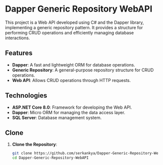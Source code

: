 # **Dapper Generic Repository WebAPI**

This project is a Web API developed using C# and the Dapper library, implementing a generic repository pattern. It provides a structure for performing CRUD operations and efficiently managing database interactions.

## **Features**

- **Dapper**: A fast and lightweight ORM for database operations.
- **Generic Repository**: A general-purpose repository structure for CRUD operations.
- **Web API**: Allows CRUD operations through HTTP requests.

## **Technologies**

- **ASP.NET Core 8.0**: Framework for developing the Web API.
- **Dapper**: Micro ORM for managing the data access layer.
- **SQL Server**: Database management system.

## Clone

1. **Clone the Repository**:
   ```bash
   git clone https://github.com/serkankya/Dapper-Generic-Repository-WebAPI.git
   cd Dapper-Generic-Repository-WebAPI
